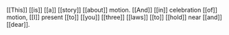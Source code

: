 [[This]] [[is]] [[a]] [[story]] [[about]] motion. [[And]] [[in]] celebration [[of]] motion, [[I]] present [[to]] [[you]] [[three]] [[laws]] [[to]] [[hold]] near [[and]] [[dear]]. 